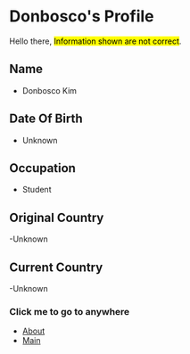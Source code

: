 # Donbosco's Profile
Hello there, <mark>Information shown are not correct</mark>.

## Name
- Donbosco Kim

## Date Of Birth
- Unknown


## Occupation
- Student

## Original Country
-Unknown

## Current Country 
-Unknown

### Click me to go to anywhere
- [About](about.md)
- [Main](README.md)

